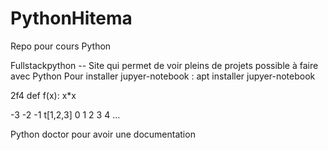 # PythonHitema
Repo pour cours Python


Fullstackpython -- Site qui permet de voir pleins de projets possible à faire avec Python
Pour installer jupyer-notebook : apt installer jupyer-notebook


2f4
def f(x):
x*x


-3  -2 -1
t[1,2,3]
  0 1 2 3 4 ...


  Python doctor pour avoir une documentation
